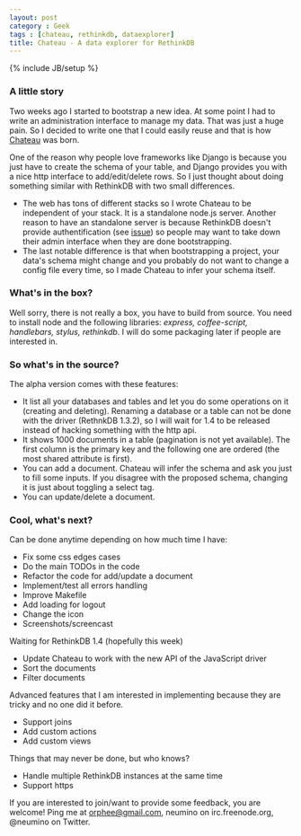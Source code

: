 ```yaml
---
layout: post
category : Geek
tags : [chateau, rethinkdb, dataexplorer]
title: Chateau - A data explorer for RethinkDB
---
```

{% include JB/setup %}

### A little story

Two weeks ago I started to bootstrap a new idea. At some point I had to write an administration interface to manage my data. That was just a huge pain. So I decided to write one that I could easily reuse and that is how <a href="https://github.com/neumino/chateau" title="https://github.com/neumino/chateau">Chateau</a> was born.

One of the reason why people love frameworks like Django is because you just have to create the schema of your table, and Django provides you with a nice http interface to add/edit/delete rows. So I just thought about doing something similar with RethinkDB with two small differences.

- The web has tons of different stacks so I wrote Chateau to be independent of your stack. It is a standalone node.js server. Another reason to have an standalone server is because RethinkDB doesn't provide authentification (see <a href="https://github.com/rethinkdb/rethinkdb/issues/266" title="Consider a design for access control">issue</a>) so people may want to take down their admin interface when they are done bootstrapping.
- The last notable difference is that when bootstrapping a project, your data's schema might change and you probably do not want to change a config file every time, so I made Chateau to infer your schema itself.


### What's in the box?
Well sorry, there is not really a box, you have to build from source. You need to install node and the following libraries: <em>express, coffee-script, handlebars, stylus, rethinkdb</em>. I will do some packaging later if people are interested in.

### So what's in the source?
The alpha version comes with these features:
- It list all your databases and tables and let you do some operations on it (creating and deleting).
Renaming a database or a table can not be done with the driver (RethnkDB 1.3.2), so I will wait for 1.4 to be released instead of hacking something with the http api.
- It shows 1000 documents in a table (pagination is not yet available). The first column is the primary key and the following one are ordered (the most shared attribute is first).
- You can add a document. Chateau will infer the schema and ask you just to fill some inputs. If you disagree with the proposed schema, changing it is just about toggling a select tag.
- You can update/delete a document.

### Cool, what's next?
Can be done anytime depending on how much time I have:

- Fix some css edges cases
- Do the main TODOs in the code
- Refactor the code for add/update a document
- Implement/test all errors handling
- Improve Makefile
- Add loading for logout
- Change the icon
- Screenshots/screencast

Waiting for RethinkDB 1.4 (hopefully this week)

- Update Chateau to work with the new API of the JavaScript driver
- Sort the documents
- Filter documents

Advanced features that I am interested in implementing because they are tricky and no one did it before.

- Support joins
- Add custom actions
- Add custom views 

Things that may never be done, but who knows?

- Handle multiple RethinkDB instances at the same time
- Support https


If you are interested to join/want to provide some feedback, you are welcome!
Ping me at orphee@gmail.com, neumino on irc.freenode.org, @neumino on Twitter.
